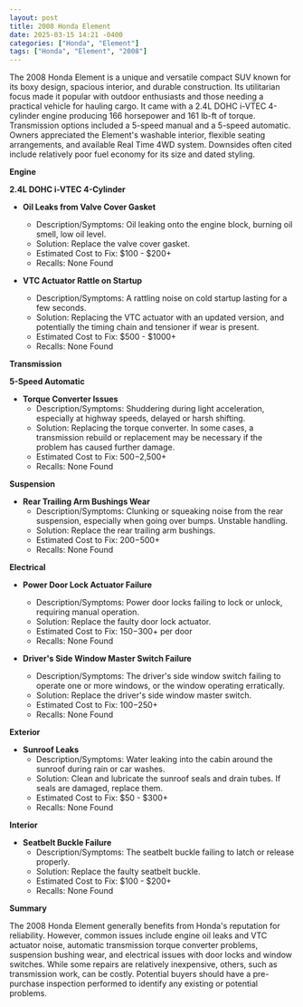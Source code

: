 ```yaml
---
layout: post
title: 2008 Honda Element
date: 2025-03-15 14:21 -0400
categories: ["Honda", "Element"]
tags: ["Honda", "Element", "2008"]
---
```

The 2008 Honda Element is a unique and versatile compact SUV known for its boxy design, spacious interior, and durable construction. Its utilitarian focus made it popular with outdoor enthusiasts and those needing a practical vehicle for hauling cargo. It came with a 2.4L DOHC i-VTEC 4-cylinder engine producing 166 horsepower and 161 lb-ft of torque. Transmission options included a 5-speed manual and a 5-speed automatic. Owners appreciated the Element's washable interior, flexible seating arrangements, and available Real Time 4WD system. Downsides often cited include relatively poor fuel economy for its size and dated styling.

**Engine**

**2.4L DOHC i-VTEC 4-Cylinder**

*   **Oil Leaks from Valve Cover Gasket**
    *   Description/Symptoms: Oil leaking onto the engine block, burning oil smell, low oil level.
    *   Solution: Replace the valve cover gasket.
    *   Estimated Cost to Fix: $100 - $200+
    *   Recalls: None Found

*   **VTC Actuator Rattle on Startup**
    *   Description/Symptoms: A rattling noise on cold startup lasting for a few seconds.
    *   Solution: Replacing the VTC actuator with an updated version, and potentially the timing chain and tensioner if wear is present.
    *   Estimated Cost to Fix: $500 - $1000+
    *   Recalls: None Found

**Transmission**

**5-Speed Automatic**

*   **Torque Converter Issues**
    *   Description/Symptoms: Shuddering during light acceleration, especially at highway speeds, delayed or harsh shifting.
    *   Solution: Replacing the torque converter. In some cases, a transmission rebuild or replacement may be necessary if the problem has caused further damage.
    *   Estimated Cost to Fix: $500-$2,500+
    *   Recalls: None Found

**Suspension**

*   **Rear Trailing Arm Bushings Wear**
    *   Description/Symptoms: Clunking or squeaking noise from the rear suspension, especially when going over bumps. Unstable handling.
    *   Solution: Replace the rear trailing arm bushings.
    *   Estimated Cost to Fix: $200-$500+
    *   Recalls: None Found

**Electrical**

*   **Power Door Lock Actuator Failure**
    *   Description/Symptoms: Power door locks failing to lock or unlock, requiring manual operation.
    *   Solution: Replace the faulty door lock actuator.
    *   Estimated Cost to Fix: $150-$300+ per door
    *   Recalls: None Found

*   **Driver's Side Window Master Switch Failure**
    *   Description/Symptoms: The driver's side window switch failing to operate one or more windows, or the window operating erratically.
    *   Solution: Replace the driver's side window master switch.
    *   Estimated Cost to Fix: $100-$250+
    *   Recalls: None Found

**Exterior**

*   **Sunroof Leaks**
    *   Description/Symptoms: Water leaking into the cabin around the sunroof during rain or car washes.
    *   Solution: Clean and lubricate the sunroof seals and drain tubes. If seals are damaged, replace them.
    *   Estimated Cost to Fix: $50 - $300+
    *   Recalls: None Found

**Interior**

*   **Seatbelt Buckle Failure**
    *   Description/Symptoms: The seatbelt buckle failing to latch or release properly.
    *   Solution: Replace the faulty seatbelt buckle.
    *   Estimated Cost to Fix: $100 - $200+
    *   Recalls: None Found

**Summary**

The 2008 Honda Element generally benefits from Honda's reputation for reliability. However, common issues include engine oil leaks and VTC actuator noise, automatic transmission torque converter problems, suspension bushing wear, and electrical issues with door locks and window switches. While some repairs are relatively inexpensive, others, such as transmission work, can be costly. Potential buyers should have a pre-purchase inspection performed to identify any existing or potential problems.

